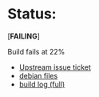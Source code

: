 # Status:

[**FAILING**]

Build fails at 22%

* [Upstream issue ticket](https://github.com/RPCS3/rpcs3/issues/1610#issuecomment-199855363)
* [debian files](https://github.com/ProfessorKaos64/LibreGeek-Packaging/tree/brewmaster/rpcs3/debian)
* [build log (full)](http://sprunge.us/eWHU)

